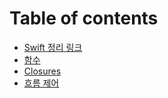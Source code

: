 # Table of contents

* [Swift 정리 링크](README.md)
* [함수](function.md)
* [Closures](closures.md)
* [흐름 제어](control_flow.md)

